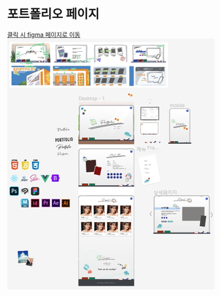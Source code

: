 # 포트폴리오 페이지

<a href="https://www.figma.com/file/rigYNrLUPesi9p4v8G2lpI/Untitled?type=design&node-id=0%3A1&mode=design&t=RNEzITn4UCjjxxH8-1">클릭 시 figma 페이지로 이동</a><br>
<img src="page2.jpg">
